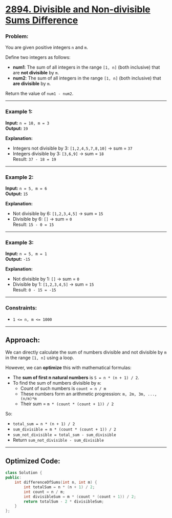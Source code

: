 # [2894. Divisible and Non-divisible Sums Difference](https://leetcode.com/problems/divisible-and-non-divisible-sums-difference/)

### Problem:
You are given positive integers `n` and `m`.

Define two integers as follows:
- **num1**: The sum of all integers in the range `[1, n]` (both inclusive) that are **not divisible** by `m`.
- **num2**: The sum of all integers in the range `[1, n]` (both inclusive) that **are divisible** by `m`.

Return the value of `num1 - num2`.

---

### Example 1:
**Input:** `n = 10, m = 3`  
**Output:** `19`  

**Explanation:**  
- Integers not divisible by 3: `[1,2,4,5,7,8,10]` → sum = `37`  
- Integers divisible by 3: `[3,6,9]` → sum = `18`  
Result: `37 - 18 = 19`

---

### Example 2:
**Input:** `n = 5, m = 6`  
**Output:** `15`  

**Explanation:**  
- Not divisible by 6: `[1,2,3,4,5]` → sum = `15`  
- Divisible by 6: `[]` → sum = `0`  
Result: `15 - 0 = 15`

---

### Example 3:
**Input:** `n = 5, m = 1`  
**Output:** `-15`  

**Explanation:**  
- Not divisible by 1: `[]` → sum = `0`  
- Divisible by 1: `[1,2,3,4,5]` → sum = `15`  
Result: `0 - 15 = -15`

---

### Constraints:
- `1 <= n, m <= 1000`

---

## Approach:
We can directly calculate the sum of numbers divisible and not divisible by `m` in the range `[1, n]` using a loop.

However, we can **optimize** this with mathematical formulas:
- The **sum of first n natural numbers** is `S = n * (n + 1) / 2`.
- To find the sum of numbers divisible by `m`:
  - Count of such numbers is `count = n / m`
  - These numbers form an arithmetic progression: `m, 2m, 3m, ..., (n/m)*m`
  - Their sum = `m * (count * (count + 1)) / 2`

So:
- `total_sum = n * (n + 1) / 2`
- `sum_divisible = m * (count * (count + 1)) / 2`
- `sum_not_divisible = total_sum - sum_divisible`
- Return `sum_not_divisible - sum_divisible`

---

## Optimized Code:

```cpp
class Solution {
public:
    int differenceOfSums(int n, int m) {
        int totalSum = n * (n + 1) / 2;
        int count = n / m;
        int divisibleSum = m * (count * (count + 1)) / 2;
        return totalSum - 2 * divisibleSum;
    }
};
```
